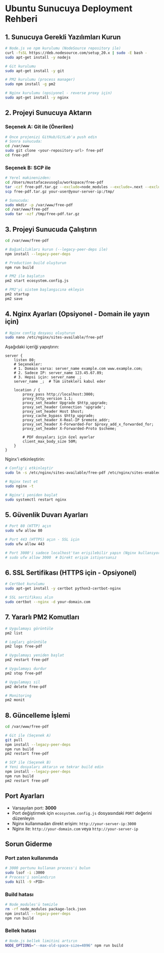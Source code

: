 # Ubuntu Sunucuya Deployment Rehberi

## 1. Sunucuya Gerekli Yazılımları Kurun

```bash
# Node.js ve npm kurulumu (NodeSource repository ile)
curl -fsSL https://deb.nodesource.com/setup_20.x | sudo -E bash -
sudo apt-get install -y nodejs

# Git kurulumu
sudo apt-get install -y git

# PM2 kurulumu (process manager)
sudo npm install -g pm2

# Nginx kurulumu (opsiyonel - reverse proxy için)
sudo apt-get install -y nginx
```

## 2. Projeyi Sunucuya Aktarın

### Seçenek A: Git ile (Önerilen)
```bash
# Önce projenizi GitHub/GitLab'a push edin
# Sonra sunucuda:
cd /var/www
sudo git clone <your-repository-url> free-pdf
cd free-pdf
```

### Seçenek B: SCP ile
```bash
# Yerel makinenizden:
cd /Users/mustafacavusoglu/workspace/free-pdf
tar -czf free-pdf.tar.gz --exclude=node_modules --exclude=.next --exclude=.git .
scp free-pdf.tar.gz your-user@your-server-ip:/tmp/

# Sunucuda:
sudo mkdir -p /var/www/free-pdf
cd /var/www/free-pdf
sudo tar -xzf /tmp/free-pdf.tar.gz
```

## 3. Projeyi Sunucuda Çalıştırın

```bash
cd /var/www/free-pdf

# Bağımlılıkları kurun (--legacy-peer-deps ile)
npm install --legacy-peer-deps

# Production build oluşturun
npm run build

# PM2 ile başlatın
pm2 start ecosystem.config.js

# PM2'yi sistem başlangıcına ekleyin
pm2 startup
pm2 save
```

## 4. Nginx Ayarları (Opsiyonel - Domain ile yayın için)

```bash
# Nginx config dosyası oluşturun
sudo nano /etc/nginx/sites-available/free-pdf
```

Aşağıdaki içeriği yapıştırın:

```nginx
server {
    listen 80;
    # Seçenekler:
    # 1. Domain varsa: server_name example.com www.example.com;
    # 2. Sadece IP: server_name 123.45.67.89;
    # 3. Hepsi için: server_name _;
    server_name _;  # Tüm istekleri kabul eder

    location / {
        proxy_pass http://localhost:3000;
        proxy_http_version 1.1;
        proxy_set_header Upgrade $http_upgrade;
        proxy_set_header Connection 'upgrade';
        proxy_set_header Host $host;
        proxy_cache_bypass $http_upgrade;
        proxy_set_header X-Real-IP $remote_addr;
        proxy_set_header X-Forwarded-For $proxy_add_x_forwarded_for;
        proxy_set_header X-Forwarded-Proto $scheme;
        
        # PDF dosyaları için özel ayarlar
        client_max_body_size 50M;
    }
}
```

Nginx'i etkinleştirin:

```bash
# Config'i etkinleştir
sudo ln -s /etc/nginx/sites-available/free-pdf /etc/nginx/sites-enabled/

# Nginx test et
sudo nginx -t

# Nginx'i yeniden başlat
sudo systemctl restart nginx
```

## 5. Güvenlik Duvarı Ayarları

```bash
# Port 80 (HTTP) açın
sudo ufw allow 80

# Port 443 (HTTPS) açın - SSL için
sudo ufw allow 443

# Port 3000'i sadece localhost'tan erişilebilir yapın (Nginx kullanıyorsanız)
# sudo ufw allow 3000  # Direkt erişim istiyorsanız
```

## 6. SSL Sertifikası (HTTPS için - Opsiyonel)

```bash
# Certbot kurulumu
sudo apt-get install -y certbot python3-certbot-nginx

# SSL sertifikası alın
sudo certbot --nginx -d your-domain.com
```

## 7. Yararlı PM2 Komutları

```bash
# Uygulamayı görüntüle
pm2 list

# Logları görüntüle
pm2 logs free-pdf

# Uygulamayı yeniden başlat
pm2 restart free-pdf

# Uygulamayı durdur
pm2 stop free-pdf

# Uygulamayı sil
pm2 delete free-pdf

# Monitoring
pm2 monit
```

## 8. Güncelleme İşlemi

```bash
cd /var/www/free-pdf

# Git ile (Seçenek A)
git pull
npm install --legacy-peer-deps
npm run build
pm2 restart free-pdf

# SCP ile (Seçenek B)
# Yeni dosyaları aktarın ve tekrar build edin
npm install --legacy-peer-deps
npm run build
pm2 restart free-pdf
```

## Port Ayarları

- Varsayılan port: **3000**
- Port değiştirmek için `ecosystem.config.js` dosyasındaki `PORT` değerini düzenleyin
- Nginx kullanmadan direkt erişim: `http://your-server-ip:3000`
- Nginx ile: `http://your-domain.com` veya `http://your-server-ip`

## Sorun Giderme

### Port zaten kullanımda
```bash
# 3000 portunu kullanan process'i bulun
sudo lsof -i :3000
# Process'i sonlandırın
sudo kill -9 <PID>
```

### Build hatası
```bash
# Node_modules'ü temizle
rm -rf node_modules package-lock.json
npm install --legacy-peer-deps
npm run build
```

### Bellek hatası
```bash
# Node.js bellek limitini artırın
NODE_OPTIONS="--max-old-space-size=4096" npm run build
```


